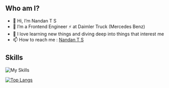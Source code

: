 ## Who am I?
- 👋 Hi, I’m Nandan T S
- 👀 I’m a Frontend Engineer ⚡️ at Daimler Truck (Mercedes Benz)
- 🚀 I love learning new things and diving deep into things that interest me
- 📫 How to reach me : [Nandan T S](https://www.linkedin.com/in/nandan-t-s-643345b3)

## Skills
![My Skills](https://skillicons.dev/icons?i=react,redux,angular,spring,typescript,npm,vite,tailwind,html,css,js,java,cpp,python,vscode,git,github,postman,vim&theme=dark&perline=6)

[![Top Langs](https://github-readme-stats.vercel.app/api/top-langs/?username=NandaNxD&layout=compact)](https://github.com/NandaNxD/github-readme-stats)


<!---
NandaNxD/NandaNxD is a ✨ special ✨ repository because its `README.md` (this file) appears on your GitHub profile.
You can click the Preview link to take a look at your changes.
--->
